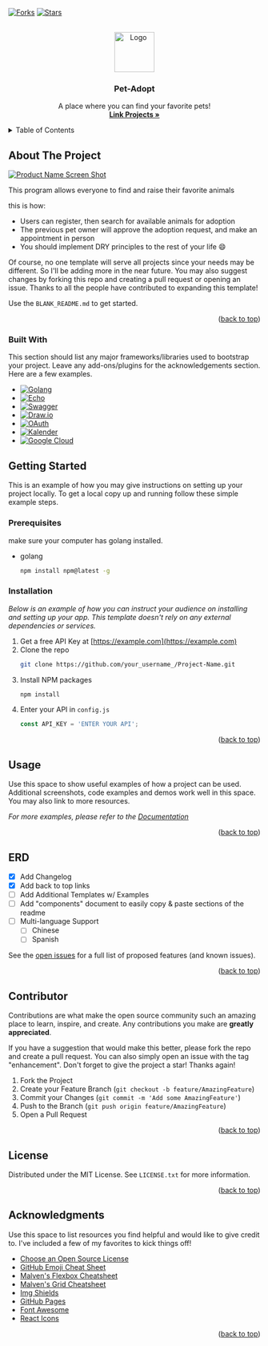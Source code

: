 <div id="top"></div>



<!-- PROJECT SHIELDS -->
<!--
*** https://www.markdownguide.org/basic-syntax/#reference-style-links
-->
[![Forks][forks-shield]][Forks-url]
[![Stars][Stars-shield]][Stars-url]



<!-- PROJECT LOGO -->
<br />
<div align="center">
  <a href="https://github.com/othneildrew/Pet-Adopt">
    <img src="images/logo.png" alt="Logo" width="80" height="80">
  </a>

  <h3 align="center">Pet-Adopt</h3>

  <p align="center">
    A place where you can find your favorite pets!
    <br />
    <a href="https://github.com/ProjectCapstone-PetAdopter/PetAdopter-Backend"><strong>Link Projects »</strong></a>
    <br />
  </p>
</div>



<!-- TABLE OF CONTENTS -->
<details>
  <summary>Table of Contents</summary>
  <ol>
    <li>
      <a href="#about-the-project">About The Project</a>
      <ul>
        <li><a href="#built-with">Built With</a></li>
      </ul>
    </li>
    <li>
      <a href="#getting-started">Getting Started</a>
      <ul>
        <li><a href="#prerequisites">Prerequisites</a></li>
        <li><a href="#installation">Installation</a></li>
      </ul>
    </li>
    <li><a href="#usage">Usage</a></li>
    <li><a href="#roadmap">Roadmap</a></li>
    <li><a href="#contributing">Contributing</a></li>
    <li><a href="#license">License</a></li>
    <li><a href="#contact">Contact</a></li>
    <li><a href="#acknowledgments">Acknowledgments</a></li>
  </ol>
</details>



<!-- ABOUT THE PROJECT -->
## About The Project

[![Product Name Screen Shot][product-screenshot]](https://example.com)

This program allows everyone to find and raise their favorite animals

this is how:
* Users can register, then search for available animals for adoption
* The previous pet owner will approve the adoption request, and make an appointment in person
* You should implement DRY principles to the rest of your life :smile:

Of course, no one template will serve all projects since your needs may be different. So I'll be adding more in the near future. You may also suggest changes by forking this repo and creating a pull request or opening an issue. Thanks to all the people have contributed to expanding this template!

Use the `BLANK_README.md` to get started.

<p align="right">(<a href="#top">back to top</a>)</p>



### Built With

This section should list any major frameworks/libraries used to bootstrap your project. Leave any add-ons/plugins for the acknowledgements section. Here are a few examples.

* [![Golang]][Golang-url]
* [![Echo]][Echo-url]
* [![Swagger]][Swagger-url]
* [![Draw.io]][Draw-url]
* [![OAuth]][OAuth-url]
* [![Kalender]][kalender-url]
* [![Google Cloud]][cgp-url]


<!-- GETTING STARTED -->
## Getting Started

This is an example of how you may give instructions on setting up your project locally.
To get a local copy up and running follow these simple example steps.

### Prerequisites

make sure your computer has golang installed.
* golang
  ```sh
  npm install npm@latest -g
  ```

### Installation

_Below is an example of how you can instruct your audience on installing and setting up your app. This template doesn't rely on any external dependencies or services._

1. Get a free API Key at [https://example.com](https://example.com)
2. Clone the repo
   ```sh
   git clone https://github.com/your_username_/Project-Name.git
   ```
3. Install NPM packages
   ```sh
   npm install
   ```
4. Enter your API in `config.js`
   ```js
   const API_KEY = 'ENTER YOUR API';
   ```

<p align="right">(<a href="#top">back to top</a>)</p>



<!-- USAGE EXAMPLES -->
## Usage

Use this space to show useful examples of how a project can be used. Additional screenshots, code examples and demos work well in this space. You may also link to more resources.

_For more examples, please refer to the [Documentation](https://example.com)_

<p align="right">(<a href="#top">back to top</a>)</p>



<!-- ROADMAP -->
## ERD

- [x] Add Changelog
- [x] Add back to top links
- [ ] Add Additional Templates w/ Examples
- [ ] Add "components" document to easily copy & paste sections of the readme
- [ ] Multi-language Support
    - [ ] Chinese
    - [ ] Spanish

See the [open issues](https://github.com/othneildrew/Pet-Adopt/issues) for a full list of proposed features (and known issues).

<p align="right">(<a href="#top">back to top</a>)</p>



<!-- CONTRIBUTING -->
## Contributor

Contributions are what make the open source community such an amazing place to learn, inspire, and create. Any contributions you make are **greatly appreciated**.

If you have a suggestion that would make this better, please fork the repo and create a pull request. You can also simply open an issue with the tag "enhancement".
Don't forget to give the project a star! Thanks again!

1. Fork the Project
2. Create your Feature Branch (`git checkout -b feature/AmazingFeature`)
3. Commit your Changes (`git commit -m 'Add some AmazingFeature'`)
4. Push to the Branch (`git push origin feature/AmazingFeature`)
5. Open a Pull Request

<p align="right">(<a href="#top">back to top</a>)</p>



<!-- LICENSE -->
## License

Distributed under the MIT License. See `LICENSE.txt` for more information.

<p align="right">(<a href="#top">back to top</a>)</p>



<!-- ACKNOWLEDGMENTS -->
## Acknowledgments

Use this space to list resources you find helpful and would like to give credit to. I've included a few of my favorites to kick things off!

* [Choose an Open Source License](https://choosealicense.com)
* [GitHub Emoji Cheat Sheet](https://www.webpagefx.com/tools/emoji-cheat-sheet)
* [Malven's Flexbox Cheatsheet](https://flexbox.malven.co/)
* [Malven's Grid Cheatsheet](https://grid.malven.co/)
* [Img Shields](https://shields.io)
* [GitHub Pages](https://pages.github.com)
* [Font Awesome](https://fontawesome.com)
* [React Icons](https://react-icons.github.io/react-icons/search)

<p align="right">(<a href="#top">back to top</a>)</p>



<!-- MARKDOWN LINKS & IMAGES -->
<!-- https://www.markdownguide.org/basic-syntax/#reference-style-links -->

[forks-shield]: 	https://img.shields.io/github/forks/ProjectCapstone-PetAdopter/PetAdopter-Backend

[Forks-url]: https://google.com
[Stars-url]: https://google.com

[Stars-shield]: 	https://img.shields.io/github/stars/ProjectCapstone-PetAdopter/PetAdopter-Backend

[product-screenshot]: images/screenshot.png



[Golang]: https://img.shields.io/badge/Golang-Golang-9cf
[Golang-url]: https://go.dev/

[Echo]: https://img.shields.io/badge/Golang-Echo-9cf
[Echo-url]: https://echo.labstack.com/

[Swagger]: https://img.shields.io/badge/SwaggerHub-OpenApi-success
[Swagger-url]: https://app.swaggerhub.com/home

[Draw.io]: https://img.shields.io/badge/Draw.io-ERD-red
[Draw-url]: https://app.diagrams.net/

[OAuth]: https://img.shields.io/badge/OAuth-Google-informational
[OAuth-url]: https://google.com

[Kalender]: https://img.shields.io/badge/Kalender-Google-informational
[Kalender-url]: https://google.com

[Google Cloud]: https://img.shields.io/badge/Google%20Cloud-Google-informational
[cgp-url]: https://google.com

